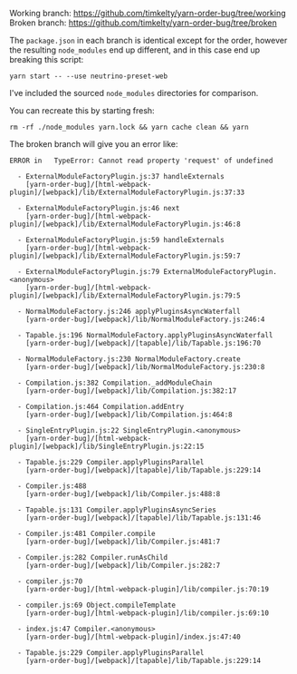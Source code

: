 Working branch: https://github.com/timkelty/yarn-order-bug/tree/working
Broken branch: https://github.com/timkelty/yarn-order-bug/tree/broken

The `package.json` in each branch is identical except for the order,
however the resulting `node_modules` end up different, and in this case end up
breaking this script:

```
yarn start -- --use neutrino-preset-web
```

I've included the sourced `node_modules` directories for comparison.

You can recreate this by starting fresh:

```
rm -rf ./node_modules yarn.lock && yarn cache clean && yarn
```

The broken branch will give you an error like:

```
ERROR in   TypeError: Cannot read property 'request' of undefined

  - ExternalModuleFactoryPlugin.js:37 handleExternals
    [yarn-order-bug]/[html-webpack-plugin]/[webpack]/lib/ExternalModuleFactoryPlugin.js:37:33

  - ExternalModuleFactoryPlugin.js:46 next
    [yarn-order-bug]/[html-webpack-plugin]/[webpack]/lib/ExternalModuleFactoryPlugin.js:46:8

  - ExternalModuleFactoryPlugin.js:59 handleExternals
    [yarn-order-bug]/[html-webpack-plugin]/[webpack]/lib/ExternalModuleFactoryPlugin.js:59:7

  - ExternalModuleFactoryPlugin.js:79 ExternalModuleFactoryPlugin.<anonymous>
    [yarn-order-bug]/[html-webpack-plugin]/[webpack]/lib/ExternalModuleFactoryPlugin.js:79:5

  - NormalModuleFactory.js:246 applyPluginsAsyncWaterfall
    [yarn-order-bug]/[webpack]/lib/NormalModuleFactory.js:246:4

  - Tapable.js:196 NormalModuleFactory.applyPluginsAsyncWaterfall
    [yarn-order-bug]/[webpack]/[tapable]/lib/Tapable.js:196:70

  - NormalModuleFactory.js:230 NormalModuleFactory.create
    [yarn-order-bug]/[webpack]/lib/NormalModuleFactory.js:230:8

  - Compilation.js:382 Compilation._addModuleChain
    [yarn-order-bug]/[webpack]/lib/Compilation.js:382:17

  - Compilation.js:464 Compilation.addEntry
    [yarn-order-bug]/[webpack]/lib/Compilation.js:464:8

  - SingleEntryPlugin.js:22 SingleEntryPlugin.<anonymous>
    [yarn-order-bug]/[html-webpack-plugin]/[webpack]/lib/SingleEntryPlugin.js:22:15

  - Tapable.js:229 Compiler.applyPluginsParallel
    [yarn-order-bug]/[webpack]/[tapable]/lib/Tapable.js:229:14

  - Compiler.js:488
    [yarn-order-bug]/[webpack]/lib/Compiler.js:488:8

  - Tapable.js:131 Compiler.applyPluginsAsyncSeries
    [yarn-order-bug]/[webpack]/[tapable]/lib/Tapable.js:131:46

  - Compiler.js:481 Compiler.compile
    [yarn-order-bug]/[webpack]/lib/Compiler.js:481:7

  - Compiler.js:282 Compiler.runAsChild
    [yarn-order-bug]/[webpack]/lib/Compiler.js:282:7

  - compiler.js:70
    [yarn-order-bug]/[html-webpack-plugin]/lib/compiler.js:70:19

  - compiler.js:69 Object.compileTemplate
    [yarn-order-bug]/[html-webpack-plugin]/lib/compiler.js:69:10

  - index.js:47 Compiler.<anonymous>
    [yarn-order-bug]/[html-webpack-plugin]/index.js:47:40

  - Tapable.js:229 Compiler.applyPluginsParallel
    [yarn-order-bug]/[webpack]/[tapable]/lib/Tapable.js:229:14
```

